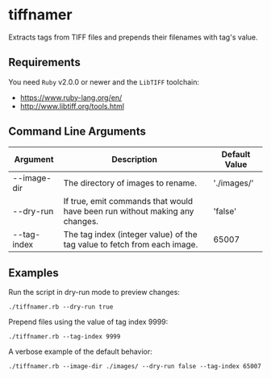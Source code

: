 # tiffnamer
Extracts tags from TIFF files and prepends their filenames with tag's value.

## Requirements

You need `Ruby` v2.0.0 or newer and the `LibTIFF` toolchain:
* https://www.ruby-lang.org/en/
* http://www.libtiff.org/tools.html

## Command Line Arguments

| Argument | Description | Default Value |
| -------- | ----------- | ------------- |
| --image-dir | The directory of images to rename. | './images/' |
| --dry-run | If true, emit commands that would have been run without making any changes. | 'false' |
| --tag-index | The tag index (integer value) of the tag value to fetch from each image. | 65007 |

## Examples

Run the script in dry-run mode to preview changes:

```
./tiffnamer.rb --dry-run true
```

Prepend files using the value of tag index 9999:

```
./tiffnamer.rb --tag-index 9999
```

A verbose example of the default behavior:

```
./tiffnamer.rb --image-dir ./images/ --dry-run false --tag-index 65007
```

